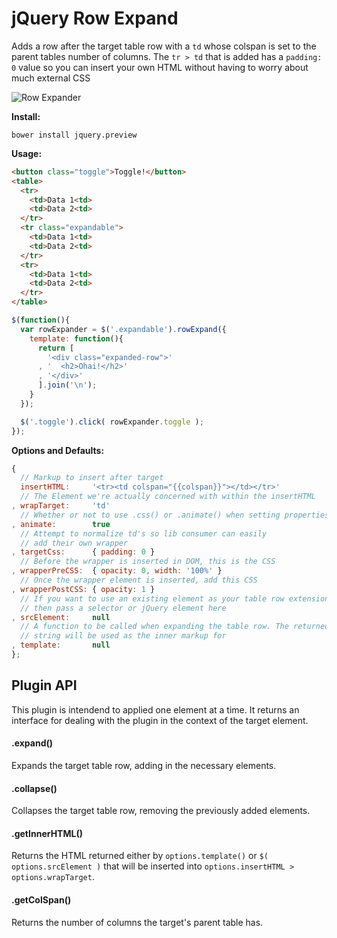 # jQuery Row Expand

Adds a row after the target table row with a `td` whose colspan is set to the parent tables number of columns. The `tr > td` that is added has a `padding: 0` value so you can insert your own HTML without having to worry about much external CSS

![Row Expander](http://storage.j0.hn/row-expander.gif)

__Install:__

```
bower install jquery.preview
```

__Usage:__

```html
<button class="toggle">Toggle!</button>
<table>
  <tr>
    <td>Data 1<td>
    <td>Data 2<td>
  </tr>
  <tr class="expandable">
    <td>Data 1<td>
    <td>Data 2<td>
  </tr>
  <tr>
    <td>Data 1<td>
    <td>Data 2<td>
  </tr>
</table>
```

```javascript
$(function(){
  var rowExpander = $('.expandable').rowExpand({
    template: function(){
      return [
        '<div class="expanded-row">'
      , '  <h2>Ohai!</h2>'
      , '</div>'
      ].join('\n');
    }
  });

  $('.toggle').click( rowExpander.toggle );
});
```

__Options and Defaults:__

```javascript
{
  // Markup to insert after target
  insertHTML:     '<tr><td colspan="{{colspan}}"></td></tr>'
  // The Element we're actually concerned with within the insertHTML
, wrapTarget:     'td'
  // Whether or not to use .css() or .animate() when setting properties
, animate:        true
  // Attempt to normalize td's so lib consumer can easily
  // add their own wrapper
, targetCss:      { padding: 0 }
  // Before the wrapper is inserted in DOM, this is the CSS
, wrapperPreCSS:  { opacity: 0, width: '100%' }
  // Once the wrapper element is inserted, add this CSS
, wrapperPostCSS: { opacity: 1 }
  // If you want to use an existing element as your table row extension,
  // then pass a selector or jQuery element here
, srcElement:     null
  // A function to be called when expanding the table row. The returned
  // string will be used as the inner markup for
, template:       null
};
```

## Plugin API

This plugin is intendend to applied one element at a time. It returns an interface for dealing with the plugin in the context of the target element.

#### .expand()

Expands the target table row, adding in the necessary elements.

#### .collapse()

Collapses the target table row, removing the previously added elements.

#### .getInnerHTML()

Returns the HTML returned either by `options.template()` or `$( options.srcElement )` that will be inserted into `options.insertHTML > options.wrapTarget`.

#### .getColSpan()

Returns the number of columns the target's parent table has.